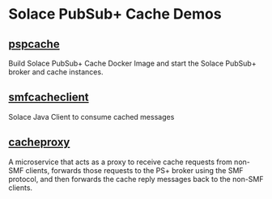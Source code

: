 # Solace PubSub+ Cache Demos

## [pspcache](./pspcache/)

Build Solace PubSub+ Cache Docker Image and start the Solace PubSub+  broker and cache instances.

## [smfcacheclient](./smfcacheclient/)

Solace Java Client to consume cached messages

## [cacheproxy](./cacheproxy/)

A microservice that acts as a proxy to receive cache requests from non-SMF clients, forwards those requests to the PS+ broker using the SMF protocol, and then forwards the cache reply messages back to the non-SMF clients.
